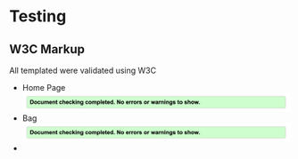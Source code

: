# Testing

## W3C Markup
All templated were validated using W3C
- Home Page
 ![](documentation/html-validation.png)
- Bag
 ![](documentation/html-validation.png)
-
